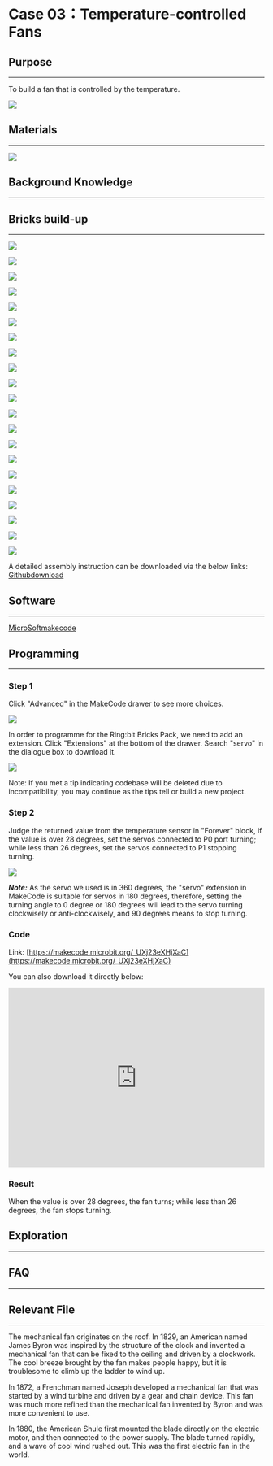 # Case 03：Temperature-controlled Fans

## Purpose
---

To build a fan that is controlled by the temperature. 



![](./images/Ringbit_Bricks_Pack_case_en_03_01.png)




## Materials
---


![](./images/Ringbit_Bricks_Pack_case_en_03_02.png)




## Background Knowledge 
---


## Bricks build-up
---

![](./images/Ringbit_Bricks_Pack_step_03_01.png)

![](./images/Ringbit_Bricks_Pack_step_03_02.png)

![](./images/Ringbit_Bricks_Pack_step_03_03.png)

![](./images/Ringbit_Bricks_Pack_step_03_04.png)

![](./images/Ringbit_Bricks_Pack_step_03_05.png)

![](./images/Ringbit_Bricks_Pack_step_03_06.png)

![](./images/Ringbit_Bricks_Pack_step_03_07.png)

![](./images/Ringbit_Bricks_Pack_step_03_08.png)

![](./images/Ringbit_Bricks_Pack_step_03_09.png)

![](./images/Ringbit_Bricks_Pack_step_03_10.png)

![](./images/Ringbit_Bricks_Pack_step_03_11.png)

![](./images/Ringbit_Bricks_Pack_step_03_12.png)

![](./images/Ringbit_Bricks_Pack_step_03_13.png)

![](./images/Ringbit_Bricks_Pack_step_03_14.png)

![](./images/Ringbit_Bricks_Pack_step_03_15.png)

![](./images/Ringbit_Bricks_Pack_step_03_16.png)

![](./images/Ringbit_Bricks_Pack_step_03_17.png)

![](./images/Ringbit_Bricks_Pack_step_03_18.png)

![](./images/Ringbit_Bricks_Pack_step_03_19.png)

![](./images/Ringbit_Bricks_Pack_step_03_20.png)

![](./images/Ringbit_Bricks_Pack_step_03_21.png)



A detailed assembly instruction can be downloaded via the below links:
[Githubdownload ](https://github.com/elecfreaks/learn-cn/raw/master/microbitKit/ring_bit_bricks_pack/files/Ringbit_Bricks_Pack_step_03_v1.1.pdf)


## Software
---

[MicroSoftmakecode](https://makecode.microbit.org/#)

## Programming
---

### Step 1

 Click "Advanced" in the MakeCode drawer to see more choices.




![](./images/Ringbit_Bricks_Pack_case_en_03_03.png)





In order to programme for the Ring:bit Bricks Pack, we need to add an extension. Click  "Extensions" at the bottom of the drawer. Search "servo" in the dialogue box to download it. 



![](./images/Ringbit_Bricks_Pack_case_en_03_04.png)









Note: If you met a tip indicating codebase will be deleted due to incompatibility, you may continue as the tips tell or build a new project.

### Step 2

Judge the returned value from the temperature sensor in "Forever" block, if the value is over 28 degrees, set the servos connected to P0 port turning;  while less than 26 degrees, set the servos connected to P1 stopping turning. 


![](./images/Ringbit_Bricks_Pack_case_en_03_05.png)



***Note:*** As the servo we used is in 360 degrees, the "servo" extension in MakeCode is suitable for servos in 180 degrees, therefore, setting the turning angle to 0 degree or 180 degrees will lead to the servo turning clockwisely or anti-clockwisely, and 90 degrees means to stop turning.

### Code

Link: [https://makecode.microbit.org/_UXj23eXHjXaC](https://makecode.microbit.org/_UXj23eXHjXaC)

You can also download it directly below:

<div style="position:relative;height:0;padding-bottom:70%;overflow:hidden;"><iframe style="position:absolute;top:0;left:0;width:100%;height:100%;" src="https://makecode.microbit.org/#pub:_UXj23eXHjXaC]" frameborder="0" sandbox="allow-popups allow-forms allow-scripts allow-same-origin"></iframe></div>  

### Result

When the value is over 28 degrees, the fan turns;  while less than 26 degrees, the fan stops turning. 

## Exploration

---

## FAQ

---

## Relevant File  

---
The mechanical fan originates on the roof. In 1829, an American named James Byron was inspired by the structure of the clock and invented a mechanical fan that can be fixed to the ceiling and driven by a clockwork. The cool breeze brought by the fan makes people happy, but it is troublesome to climb up the ladder to wind up. 

In 1872, a Frenchman named Joseph developed a mechanical fan that was started by a wind turbine and driven by a gear and chain device. This fan was much more refined than the mechanical fan invented by Byron and was more convenient to use.

In 1880, the American Shule first mounted the blade directly on the electric motor, and then connected to the power supply. The blade turned rapidly, and a wave of cool wind rushed out. This was the first electric fan in the world.
